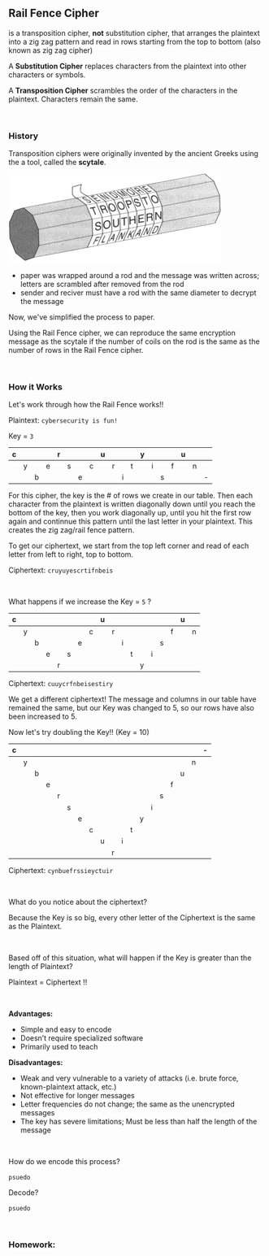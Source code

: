## **Rail Fence Cipher**
is a transposition cipher, **not** substitution cipher, that arranges the plaintext into a zig zag pattern and read in rows starting from the top to bottom (also known as zig zag cipher)  

A **Substitution Cipher** replaces characters from the plaintext into other characters or symbols.

A **Transposition Cipher** scrambles the order of the characters in the plaintext. Characters remain the same.

<br>

### **History**
Transposition ciphers were originally invented by the ancient Greeks using the a tool, called the **scytale**.

![image of scytale](https://github.com/Stuycs-K/final-project-3-jianz-wangi/blob/main/scytale.png)

- paper was wrapped around a rod and the message was written across; letters are scrambled after removed from the rod
- sender and reciver must have a rod with the same diameter to decrypt the message

Now, we've simplified the process to paper.

Using the Rail Fence cipher, we can reproduce the same encryption message as the scytale if the number of coils on the rod is the same as the number of rows in the Rail Fence cipher.

<br>

### **How it Works** 

Let's work through how the Rail Fence works!!

Plaintext: `cybersecurity is fun!`

Key = `3`

| c |   |   |   | r |   |   |   | u |   |   |   | y |   |   |   | u |   |   |
|:-:|:-:|:-:|:-:|:-:|:-:|:-:|:-:|:-:|:-:|:-:|:-:|:-:|:-:|:-:|:-:|:-:|:-:|:-:|
|   | y |   | e |   | s |   | c |   | r |   | t |   | i |   | f |   | n |   |
|   |   | b |   |   |   | e |   |   |   | i |   |   |   | s |   |   |   | - |

For this cipher, the key is the # of rows we create in our table. Then each character from the plaintext is written diagonally down until you reach the bottom of the key, then you work diagonally up, until you hit the first row again and continnue this pattern until the last letter in your plaintext. This creates the zig zag/rail fence pattern.

To get our ciphertext, we start from the top left corner and read of each letter from left to right, top to bottom.

Ciphertext: `cruyuyescrtifnbeis`

<br>

What happens if we increase the Key = `5` ?

| c |   |   |   |   |   |   |   | u |   |   |   |   |   |   |   | u |   |
|:-:|:-:|:-:|:-:|:-:|:-:|:-:|:-:|:-:|:-:|:-:|:-:|:-:|:-:|:-:|:-:|:-:|:-:|
|   | y |   |   |   |   |   | c |   | r |   |   |   |   |   | f |   | n |
|   |   | b |   |   |   | e |   |   |   | i |   |   |   | s |   |   |   |
|   |   |   | e |   | s |   |   |   |   |   | t |   | i |   |   |   |   |
|   |   |   |   | r |   |   |   |   |   |   |   | y |   |   |   |   |   |

Ciphertext: `cuuycrfnbeisestiry`

We get a different ciphertext! The message and columns in our table have remained the same, but our Key was changed to 5, so our rows have also been increased to 5.

Now let's try doubling the Key!! (Key = 10)

| c |   |   |   |   |   |   |   |   |   |   |   |   |   |   |   |   |   | - |
|:-:|:-:|:-:|:-:|:-:|:-:|:-:|:-:|:-:|:-:|:-:|:-:|:-:|:-:|:-:|:-:|:-:|:-:|:-:|
|   | y |   |   |   |   |   |   |   |   |   |   |   |   |   |   |   | n |   |
|   |   | b |   |   |   |   |   |   |   |   |   |   |   |   |   | u |   |   |   
|   |   |   | e |   |   |   |   |   |   |   |   |   |   |   | f |   |   |   |
|   |   |   |   | r |   |   |   |   |   |   |   |   |   | s |   |   |   |   |
|   |   |   |   |   | s |   |   |   |   |   |   |   | i |   |   |   |   |   |
|   |   |   |   |   |   | e |   |   |   |   |   | y |   |   |   |   |   |   |
|   |   |   |   |   |   |   | c |   |   |   | t |   |   |   |   |   |   |   |
|   |   |   |   |   |   |   |   | u |   | i |   |   |   |   |   |   |   |   |   
|   |   |   |   |   |   |   |   |   | r |   |   |   |   |   |   |   |   |   |

Ciphertext: `cynbuefrssieyctuir`

<br>

What do you notice about the ciphertext?

Because the Key is so big, every other letter of the Ciphertext is the same as the Plaintext.

<br>

Based off of this situation, what will happen if the Key is greater than the length of Plaintext?

Plaintext = Ciphertext !!

<br>

**Advantages:**  
- Simple and easy to encode
- Doesn’t require specialized software
- Primarily used to teach 

**Disadvantages:**
- Weak and very vulnerable to a variety of attacks (i.e. brute force, known-plaintext attack, etc.)
- Not effective for longer messages
- Letter frequencies do not change; the same as the unencrypted messages
- The key has severe limitations; Must be less than half the length of the message

<br>

How do we encode this process?
```
psuedo
```

Decode?
```
psuedo
```

<!-- insert code demo here too -->

<br>

### **Homework:**

